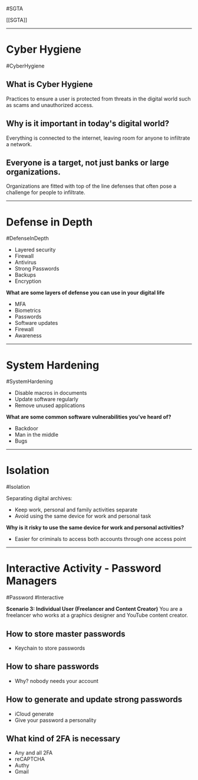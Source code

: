 #SGTA 

[[SGTA]]

---
# Cyber Hygiene
#CyberHygiene 

## What is Cyber Hygiene
Practices to ensure a user is protected from threats in the digital world such as scams and unauthorized access.

## Why is it important in today's digital world?
Everything is connected to the internet, leaving room for anyone to infiltrate a network.

## Everyone is a target, not just banks or large organizations.
Organizations are fitted with top of the line defenses that often pose a challenge for people to infiltrate.

---
# Defense in Depth
#DefenseInDepth 

- Layered security
- Firewall
- Antivirus
- Strong Passwords
- Backups
- Encryption

**What are some layers of defense you can use in your digital life**
- MFA
- Biometrics
- Passwords
- Software updates
- Firewall
- Awareness

---
# System Hardening
#SystemHardening 

- Disable macros in documents
- Update software regularly
- Remove unused applications

**What are some common software vulnerabilities you've heard of?**
- Backdoor
- Man in the middle
- Bugs

---
# Isolation
#Isolation 

Separating digital archives:
- Keep work, personal and family activities separate
- Avoid using the same device for work and personal task

**Why is it risky to use the same device for work and personal activities?**
- Easier for criminals to access both accounts through one access point

---
# Interactive Activity - Password Managers
#Password #Interactive

**Scenario 3: Individual User (Freelancer and Content Creator)**
You are a freelancer who works at a graphics designer and YouTube content creator.

## How to store master passwords
- Keychain to store passwords

## How to share passwords
- Why? nobody needs your account

## How to generate and update strong passwords
- iCloud generate
- Give your password a personality

## What kind of 2FA is necessary
- Any and all 2FA
- reCAPTCHA
- Authy
- Gmail

